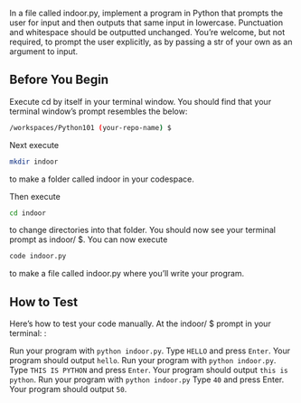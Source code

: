 In a file called indoor.py, implement a program in Python that prompts the user for input and then outputs that same input in lowercase. Punctuation and whitespace should be outputted unchanged. You’re welcome, but not required, to prompt the user explicitly, as by passing a str of your own as an argument to input.

## Before You Begin
Execute cd by itself in your terminal window. You should find that your terminal window’s prompt resembles the below:

```bash
/workspaces/Python101 (your-repo-name) $
```
Next execute

```bash
mkdir indoor
```
to make a folder called indoor in your codespace.

Then execute

```bash
cd indoor
```
to change directories into that folder. You should now see your terminal prompt as indoor/ $. You can now execute

```bash
code indoor.py
```

to make a file called indoor.py where you’ll write your program.

## How to Test
Here’s how to test your code manually. At the indoor/ $ prompt in your terminal: :

Run your program with `python indoor.py`. Type `HELLO` and press `Enter`. Your program should output `hello`.
Run your program with `python indoor.py`. Type `THIS IS PYTHON` and press `Enter`. Your program should output `this is python`.
Run your program with `python indoor.py` Type `40` and press Enter. Your program should output `50`.